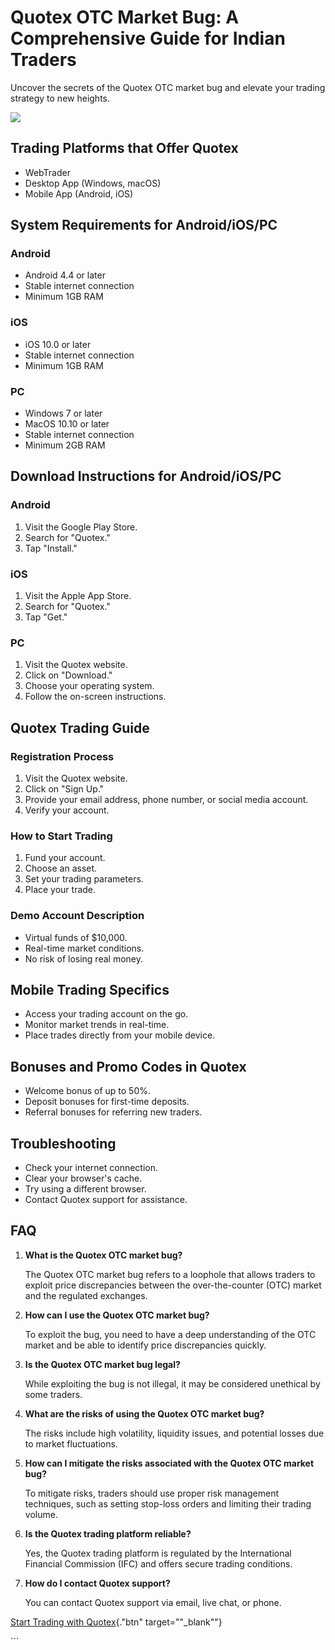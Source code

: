 

# Quotex OTC Market Bug: A Comprehensive Guide for Indian Traders

Uncover the secrets of the Quotex OTC market bug and elevate your
trading strategy to new heights.

[![](https://static.quotex.io/files/4_en/300_250.jpg)](https://traff.sbs/brokerqxlid)




## Trading Platforms that Offer Quotex

-   WebTrader
-   Desktop App (Windows, macOS)
-   Mobile App (Android, iOS)

## System Requirements for Android/iOS/PC

### Android

-   Android 4.4 or later
-   Stable internet connection
-   Minimum 1GB RAM

### iOS

-   iOS 10.0 or later
-   Stable internet connection
-   Minimum 1GB RAM

### PC

-   Windows 7 or later
-   MacOS 10.10 or later
-   Stable internet connection
-   Minimum 2GB RAM

## Download Instructions for Android/iOS/PC

### Android

1.  Visit the Google Play Store.
2.  Search for "Quotex."
3.  Tap "Install."

### iOS

1.  Visit the Apple App Store.
2.  Search for "Quotex."
3.  Tap "Get."

### PC

1.  Visit the Quotex website.
2.  Click on "Download."
3.  Choose your operating system.
4.  Follow the on-screen instructions.

## Quotex Trading Guide

### Registration Process

1.  Visit the Quotex website.
2.  Click on "Sign Up."
3.  Provide your email address, phone number, or social media account.
4.  Verify your account.

### How to Start Trading

1.  Fund your account.
2.  Choose an asset.
3.  Set your trading parameters.
4.  Place your trade.

### Demo Account Description

-   Virtual funds of \$10,000.
-   Real-time market conditions.
-   No risk of losing real money.

## Mobile Trading Specifics

-   Access your trading account on the go.
-   Monitor market trends in real-time.
-   Place trades directly from your mobile device.

## Bonuses and Promo Codes in Quotex

-   Welcome bonus of up to 50%.
-   Deposit bonuses for first-time deposits.
-   Referral bonuses for referring new traders.

## Troubleshooting

-   Check your internet connection.
-   Clear your browser\'s cache.
-   Try using a different browser.
-   Contact Quotex support for assistance.

## FAQ

1.  **What is the Quotex OTC market bug?**

    The Quotex OTC market bug refers to a loophole that allows traders
    to exploit price discrepancies between the over-the-counter (OTC)
    market and the regulated exchanges.

2.  **How can I use the Quotex OTC market bug?**

    To exploit the bug, you need to have a deep understanding of the OTC
    market and be able to identify price discrepancies quickly.

3.  **Is the Quotex OTC market bug legal?**

    While exploiting the bug is not illegal, it may be considered
    unethical by some traders.

4.  **What are the risks of using the Quotex OTC market bug?**

    The risks include high volatility, liquidity issues, and potential
    losses due to market fluctuations.

5.  **How can I mitigate the risks associated with the Quotex OTC market
    bug?**

    To mitigate risks, traders should use proper risk management
    techniques, such as setting stop-loss orders and limiting their
    trading volume.

6.  **Is the Quotex trading platform reliable?**

    Yes, the Quotex trading platform is regulated by the International
    Financial Commission (IFC) and offers secure trading conditions.

7.  **How do I contact Quotex support?**

    You can contact Quotex support via email, live chat, or phone.

[Start Trading with
Quotex](\%22https://traff.sbs/brokerqxsignup\%22){."btn"
target=""_blank""}

\`\`\`

